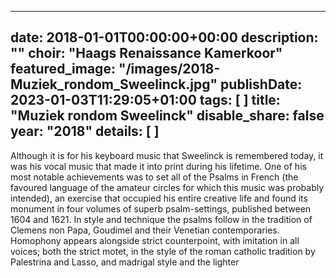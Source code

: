 
---
date: 2018-01-01T00:00:00+00:00
description: ""
choir: "Haags Renaissance Kamerkoor"
featured_image: "/images/2018-Muziek_rondom_Sweelinck.jpg"
publishDate: 2023-01-03T11:29:05+01:00
tags: [
]
title: "Muziek rondom Sweelinck"
disable_share: false
year: "2018"
details: [
]
---
Although it is for his keyboard music that Sweelinck is remembered today, it was his vocal music that made it into print during his lifetime. One of his most notable achievements was to set all of the Psalms in French (the favoured language of the amateur circles for which this music was probably intended), an exercise that occupied his entire creative life and found its monument in four volumes of superb psalm-settings, published between 1604 and 1621.
In style and technique the psalms follow in the tradition of Clemens non Papa, Goudimel and their Venetian contemporaries. Homophony appears alongside strict counterpoint, with imitation in all voices; both the strict motet, in the style of the roman catholic tradition by Palestrina and Lasso, and madrigal style and the lighter 
